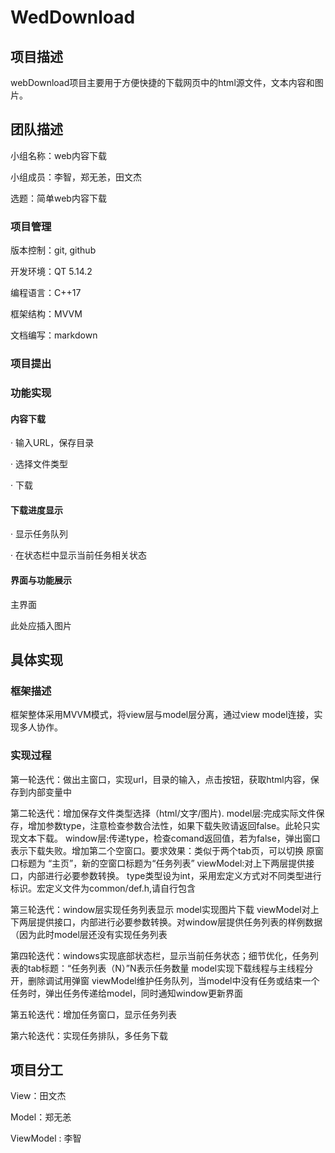 # WedDownload

## 项目描述 ##
webDownload项目主要用于方便快捷的下载网页中的html源文件，文本内容和图片。

## 团队描述 ##
小组名称：web内容下载

小组成员：李智，郑无恙，田文杰

选题：简单web内容下载
### 项目管理 ###

版本控制：git, github

开发环境：QT 5.14.2

编程语言：C++17

框架结构：MVVM

文档编写：markdown

### 项目提出 ###


### 功能实现 ###

#### 内容下载

· 输入URL，保存目录

· 选择文件类型

· 下载

#### 下载进度显示

· 显示任务队列

· 在状态栏中显示当前任务相关状态


#### 界面与功能展示

主界面

此处应插入图片

## 具体实现

### 框架描述 ###

框架整体采用MVVM模式，将view层与model层分离，通过view model连接，实现多人协作。

### 实现过程 ###

第一轮迭代：做出主窗口，实现url，目录的输入，点击按钮，获取html内容，保存到内部变量中

第二轮迭代：增加保存文件类型选择（html/文字/图片).
	model层:完成实际文件保存，增加参数type，注意检查参数合法性，如果下载失败请返回false。此轮只实现文本下载。
	window层:传递type，检查comand返回值，若为false，弹出窗口表示下载失败。增加第二个空窗口。要求效果：类似于两个tab页，可以切换
		原窗口标题为 “主页”，新的空窗口标题为“任务列表”
	viewModel:对上下两层提供接口，内部进行必要参数转换。
	type类型设为int，采用宏定义方式对不同类型进行标识。宏定义文件为common/def.h,请自行包含

第三轮迭代：window层实现任务列表显示
	model实现图片下载
	viewModel对上下两层提供接口，内部进行必要参数转换。对window层提供任务列表的样例数据（因为此时model层还没有实现任务列表

第四轮迭代：windows实现底部状态栏，显示当前任务状态；细节优化，任务列表的tab标题：“任务列表（N）”N表示任务数量
	model实现下载线程与主线程分开，删除调试用弹窗
	viewModel维护任务队列，当model中没有任务或结束一个任务时，弹出任务传递给model，同时通知window更新界面

第五轮迭代：增加任务窗口，显示任务列表

第六轮迭代：实现任务排队，多任务下载

## 项目分工 ##

View：田文杰

Model：郑无恙

ViewModel : 李智